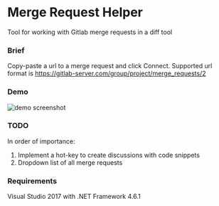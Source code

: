 # Merge Request Helper
Tool for working with Gitlab merge requests in a diff tool

### Brief
Copy-paste a url to a merge request and click Connect.
Supported url format is
https://gitlab-server.com/group/project/merge_requests/2

### Demo
![demo screenshot](https://raw.githubusercontent.com/denis-adamchuk/mrHelper/master/demo.png "Demo Screenshot")

### TODO
In order of importance:
1. Implement a hot-key to create discussions with code snippets
2. Dropdown list of all merge requests

### Requirements
Visual Studio 2017 with .NET Framework 4.6.1
